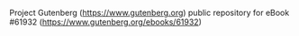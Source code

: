 Project Gutenberg (https://www.gutenberg.org) public repository for eBook #61932 (https://www.gutenberg.org/ebooks/61932)
